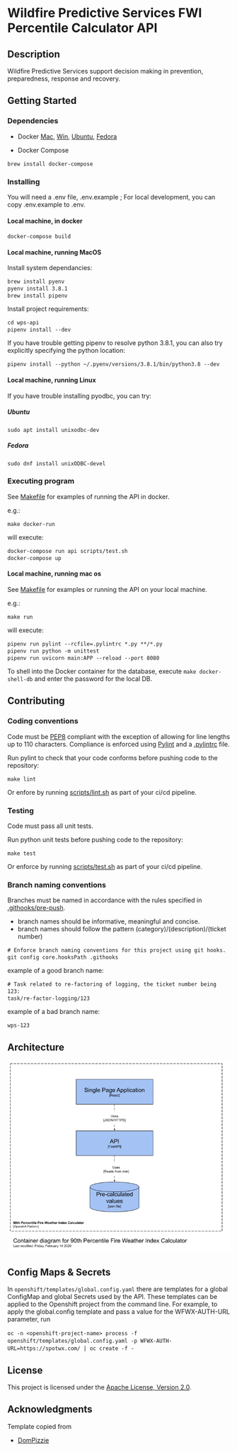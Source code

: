 # Wildfire Predictive Services FWI Percentile Calculator API

## Description

Wildfire Predictive Services support decision making in prevention, preparedness, response and recovery.

## Getting Started

### Dependencies

- Docker [Mac](https://hub.docker.com/editions/community/docker-ce-desktop-mac/), [Win](https://hub.docker.com/editions/community/docker-ce-desktop-windows/), [Ubuntu](https://docs.docker.com/install/linux/docker-ce/ubuntu/), [Fedora](https://docs.docker.com/install/linux/docker-ce/fedora/)

- Docker Compose

```
brew install docker-compose
```

### Installing

You will need a .env file, .env.example ; For local development, you can copy .env.example to .env.

#### Local machine, in docker

```
docker-compose build
```

#### Local machine, running MacOS

Install system dependancies:

```
brew install pyenv
pyenv install 3.8.1
brew install pipenv
```

Install project requirements:

```
cd wps-api
pipenv install --dev
```

If you have trouble getting pipenv to resolve python 3.8.1, you can also try explicitly specifying the python location:

```
pipenv install --python ~/.pyenv/versions/3.8.1/bin/python3.8 --dev
```

#### Local machine, running Linux

If you have trouble installing pyodbc, you can try:

##### Ubuntu

```
sudo apt install unixodbc-dev
```

##### Fedora

```
sudo dnf install unixODBC-devel
```

### Executing program

See [Makefile](Makefile) for examples of running the API in docker.

e.g.:

```
make docker-run
```

will execute:

```
docker-compose run api scripts/test.sh
docker-compose up
```

#### Local machine, running mac os

See [Makefile](Makefile) for examples or running the API on your local machine.

e.g.:

```
make run
```

will execute:

```
pipenv run pylint --rcfile=.pylintrc *.py **/*.py
pipenv run python -m unittest
pipenv run uvicorn main:APP --reload --port 8080
```

To shell into the Docker container for the database, execute `make docker-shell-db` and enter the password for the local DB.

## Contributing

### Coding conventions

Code must be [PEP8](https://www.python.org/dev/peps/pep-0008/) compliant with the exception of allowing for line lengths up to 110 characters.
Compliance is enforced using [Pylint](https://www.pylint.org/) and a [.pylintrc](.pylintrc) file.

Run pylint to check that your code conforms before pushing code to the repository:

```
make lint
```

Or enfore by running [scripts/lint.sh](scripts/lint.sh) as part of your ci/cd pipeline.

### Testing

Code must pass all unit tests.

Run python unit tests before pushing code to the repository:

```
make test
```

Or enforce by running [scripts/test.sh](scripts/test.sh) as part of your ci/cd pipeline.

### Branch naming conventions

Branches must be named in accordance with the rules specified in [.githooks/pre-push](.githooks/pre-push).

- branch names should be informative, meaningful and concise.
- branch names should follow the pattern (category)/(description)/(ticket number)

```
# Enforce branch naming conventions for this project using git hooks.
git config core.hooksPath .githooks
```

example of a good branch name:

```
# Task related to re-factoring of logging, the ticket number being 123:
task/re-factor-logging/123
```

example of a bad branch name:

```
wps-123
```

## Architecture

![FWI calculator container diagram](container_diagram.png)

## Config Maps & Secrets

In `openshift/templates/global.config.yaml` there are templates for a global ConfigMap and global Secrets used by the API.
These templates can be applied to the Openshift project from the command line. For example, to apply the global.config template and pass a value for the WFWX-AUTH-URL parameter, run

`oc -n <openshift-project-name> process -f openshift/templates/global.config.yaml -p WFWX-AUTH-URL=https://spotwx.com/ | oc create -f -`

## License

This project is licensed under the [Apache License, Version 2.0](https://github.com/bcgov/wps-api/blob/master/LICENSE).

## Acknowledgments

Template copied from

- [DomPizzie](https://gist.github.com/DomPizzie/7a5ff55ffa9081f2de27c315f5018afc)
